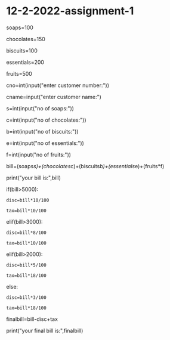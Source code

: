 # 12-2-2022-assignment-1
soaps=100

chocolates=150

biscuits=100

essentials=200

fruits=500

cno=int(input("enter customer number:"))

cname=input("enter customer name:")

s=int(input("no of soaps:"))

c=int(input("no of chocolates:"))

b=int(input("no of biscuits:"))

e=int(input("no of essentials:"))

f=int(input("no of fruits:"))

bill=(soaps*s)+(chocolates*c)+(biscuits*b)+(essentials*e)+(fruits*f)

print("your bill is:",bill)

if(bill>5000):

    disc=bill*10/100

    tax=bill*10/100

elif(bill>3000):

    disc=bill*8/100

    tax=bill*10/100

elif(bill>2000):

    disc=bill*5/100

    tax=bill*18/100

else:

    disc=bill*3/100

    tax=bill*18/100

finalbill=bill-disc+tax

print("your final bill is:",finalbill)
